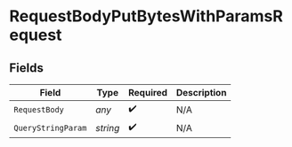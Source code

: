 # RequestBodyPutBytesWithParamsRequest


## Fields

| Field              | Type               | Required           | Description        |
| ------------------ | ------------------ | ------------------ | ------------------ |
| `RequestBody`      | *any*              | :heavy_check_mark: | N/A                |
| `QueryStringParam` | *string*           | :heavy_check_mark: | N/A                |